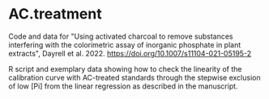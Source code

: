 # AC.treatment
Code and data for "Using activated charcoal to remove substances interfering with the colorimetric assay of inorganic phosphate in plant extracts", Dayrell et al. 2022. https://doi.org/10.1007/s11104-021-05195-2

R script and exemplary data showing how to check the linearity of the calibration curve with AC-treated standards through the stepwise exclusion of low [Pi] from the linear regression as described in the manuscript.
